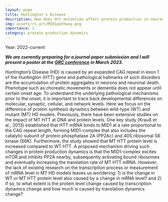 ```yaml
---
layout: page
title: Huntington's Disease
description: How does Htt mutantion affect protein production in neurons?
img: assets/rs_art/MID1pathway.png
importance: 1
category: protein production dynamics
---
```


Year: 2022-current

***We are currently preparing for a journal paper submission and I will present a poster at the [GRC conference](https://www.grc.org/dendrites-molecules-structure-and-function-conference/2023/) in March 2023.***

Huntington’s Disease (HD) is caused by an expanded CAG repeat in exon 1 of the Huntington (HTT) gene and pathological hallmarks of such disorders are the accumulation of protein aggregates in neurons and neuronal death. Phenotype such as choreatic movements or dementia does not appear until certain onset age. To understand the underlying pathological mechanisms prior to the onset, it is important to trace back developmental differences on molecular, synaptic, cellular, and network levels. Here we focus on the difference of protein synthesis dynamics between wild-type (WT) and mutant (MT) HD models. Previously, there have been extensive studies on the impact of MT HTT at DNA and protein levels. One key study (Krauß et al., 2013) established that HTT mRNA binds to MID1 at a rate proportional to the CAG repeat length, forming MID1-complex that also includes the catalytic subunit of protein phosphatase 2A (PP2Ac) and 40S ribosomal S6 kinase (S6K). Furthermore, the study showed that MT HTT protein level is increased compared to WT HTT. A proposed mechanism driving such changes in protein production dynamics is that the MID1-complex excites mTOR and inhibits PP2A nearby, subsequently activating bound ribosomes and eventually increasing the translation rate of MT HTT mRNA. However, the lack of existing research on the transcription process or measurement of mRNA level in MT HD models leaves us wondering: 1) is the change in WT or MT HTT protein level also caused by a change in mRNA level? and 2) if so, to what extent is the protein level change caused by transcription dynamics change and how much is caused by translation dynamics change?